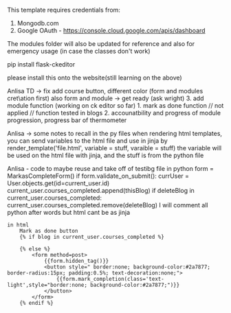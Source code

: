 This template requires credentials from:
1) Mongodb.com
2) Google OAuth - https://console.cloud.google.com/apis/dashboard



The modules folder will also be updated for reference and also for emergency usage (in case the classes don't work)

pip install flask-ckeditor

please install this onto the website(still learning on the above)

 Anlisa TD ->  fix add course button, different color (form and modules cret\ation first)
               also form and module -> get ready
               (ask wright) 3. add module function (working on ck editor so far)
               1. mark as done function // not applied // function tested in blogs
               2. accounatbility and progress of module progression, progress bar of thermometer

Anlisa -> some notes to recall
    in the py files when rendering html templates, you can send variables to the html file and use in jinja by
    render_template('file.html', variable =  stuff, varaible = stuff)
    the variable will be used on the html file with jinja, and the stuff is from the python file

Anlisa - code to maybe reuse and take off of testibg file
    in python
        form = MarkasCompleteForm()
        if form.validate_on_submit():
            currUser = User.objects.get(id=current_user.id)
            current_user.courses_completed.append(thisBlog)
            <!-- if delete the blog that has been marked as complete remove the blog from list too -->
    if deleteBlog in current_user.courses_completed:
            current_user.courses_completed.remove(deleteBlog)
            I will comment all python after words but html cant be as jinja

    in html
        Mark as done button
        {% if blog in current_user.courses_completed %}
            
        {% else %}
            <form method=post>
                {{form.hidden_tag()}}
                <button style=" border:none; background-color:#2a7877; border-radius:15px; padding:0.5%; text-decoration:none;">
                    {{form.mark_completion(class='text-light',style="border:none; background-color:#2a7877;")}}
                </button>
            </form>
        {% endif %} 